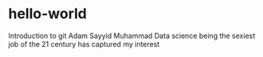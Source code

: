# hello-world
Introduction to git
Adam Sayyid Muhammad
Data science being the sexiest job of the 21 century has captured my interest
